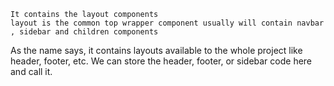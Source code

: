     It contains the layout components
    layout is the common top wrapper component usually will contain navbar , sidebar and children components

As the name says, it contains layouts available to the whole project like header, footer, etc. We can store the header, footer, or sidebar code here and call it.
